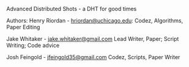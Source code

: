 Advanced Distributed Shots - a DHT for good times

Authors:
Henry Riordan - hriordan@uchicago.edu:
	Codez, Algorithms, Paper Editing
	
Jake Whitaker - jake.whitaker@gmail.com
	Lead Writer, Paper; Script Writing; Code advice

Josh Feingold - jfeingold35@gmail.com
	Codez, Scripts, Paper Writer 
	


